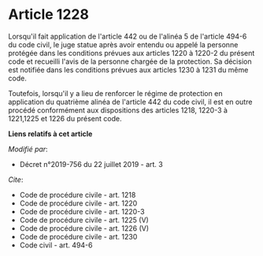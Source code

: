 # Article 1228

Lorsqu'il fait application de l'article 442 ou de l'alinéa 5 de l'article 494-6 du code civil, le juge statue après avoir
entendu ou appelé la personne protégée dans les conditions prévues aux articles 1220 à 1220-2 du présent code et recueilli
l'avis de la personne chargée de la protection. Sa décision est notifiée dans les conditions prévues aux articles 1230 à 1231
du même code. 

Toutefois, lorsqu'il y a lieu de renforcer le régime de protection en application du quatrième alinéa de l'article 442 du
code civil, il est en outre procédé conformément aux dispositions des articles 1218,
1220-3 à 1221,1225 et 1226 du présent code.

**Liens relatifs à cet article**

_Modifié par_:

  - Décret n°2019-756 du 22 juillet 2019 - art. 3

_Cite_:

  - Code de procédure civile - art. 1218
  - Code de procédure civile - art. 1220
  - Code de procédure civile - art. 1220-3
  - Code de procédure civile - art. 1225 (V)
  - Code de procédure civile - art. 1226 (V)
  - Code de procédure civile - art. 1230
  - Code civil - art. 494-6
